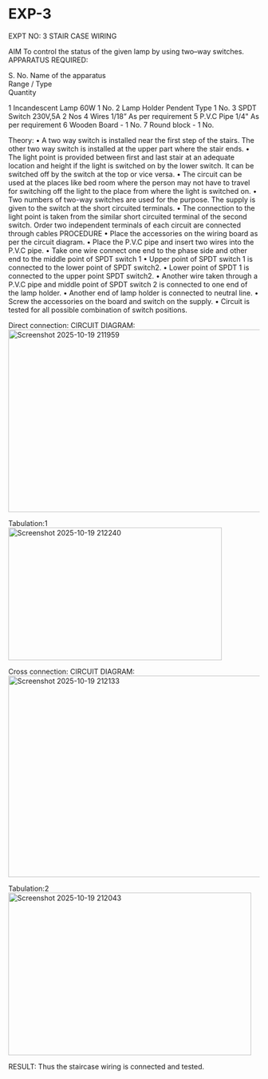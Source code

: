 # EXP-3
EXPT NO: 3				STAIR CASE WIRING                     

 
AIM
 To control the status of the given lamp by using two–way switches. 
APPARATUS REQUIRED:

S. No.
Name of the apparatus	
Range / Type	
Quantity

1	Incandescent Lamp	60W	1 No.
2	Lamp Holder	Pendent Type	1 No.
3	SPDT Switch	230V,5A	2 Nos
4	Wires	1/18”	As per requirement
5	P.V.C Pipe	1/4"	As per requirement
6	Wooden Board	-	1 No.
7	Round block	-	1 No.


Theory:
•	A two way switch is installed near the first step of the stairs. The other two way switch is installed at the upper part where the stair ends.
•	The light point is provided between first and last stair at an adequate location and height if the light is switched on by the lower switch. It can be switched off by the switch at the top or vice versa.
•	The circuit can be used at the places like bed room where the person may  not  have  to  travel for switching off the light to the place from where the light is switched on.
•	Two  numbers  of  two-way  switches  are  used  for  the  purpose.  The supply is given to the switch at the short circuited terminals.
•	The  connection  to  the  light  point  is  taken  from  the  similar  short circuited  terminal  of  the   second  switch.   Order  two  independent terminals of each circuit are connected through  cables 
PROCEDURE
•  Place the accessories on the wiring board as per the circuit diagram.
•  Place the P.V.C pipe and insert two wires into the P.V.C pipe.
•	Take one wire connect one end to the phase side and other end to the middle point of SPDT switch 1
•  Upper point of SPDT switch 1 is connected to the lower point of SPDT
switch2.
•  Lower point of SPDT 1 is connected to the upper point SPDT switch2.
•	Another wire taken through a P.V.C pipe and middle point of SPDT switch 2 is connected to one end of the lamp holder.
•  Another end of lamp holder is connected to neutral line.
•  Screw the accessories on the board and switch on the supply.
•  Circuit is tested for all possible combination of switch positions.


Direct connection: CIRCUIT DIAGRAM: <img width="524" height="366" alt="Screenshot 2025-10-19 211959" src="https://github.com/user-attachments/assets/ce70fc53-5239-481d-8cee-fc22d1a07029" />

Tabulation:1<img width="428" height="266" alt="Screenshot 2025-10-19 212240" src="https://github.com/user-attachments/assets/a2950956-0c5c-4052-bffd-85f263c625d3" />

	
Cross connection: CIRCUIT DIAGRAM:<img width="797" height="404" alt="Screenshot 2025-10-19 212133" src="https://github.com/user-attachments/assets/e294c744-4394-41cb-91a3-438c12d0d671" />


Tabulation:2<img width="487" height="326" alt="Screenshot 2025-10-19 212043" src="https://github.com/user-attachments/assets/629e4fa1-3590-49a2-a8e2-ef9066789236" />


RESULT:
Thus the staircase wiring is connected and tested.
